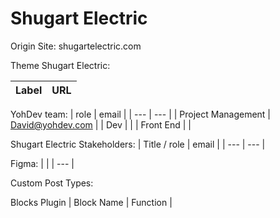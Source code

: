 # Shugart Electric

Origin Site: shugartelectric.com

Theme Shugart Electric: 

| Label                 | URL                                                          |
| --------------------- | ------------------------------------------------------------ |

YohDev team:
| role | email |
| --- | --- |
| Project Management | David@yohdev.com |
| Dev |  |
| Front End |  |

Shugart Electric Stakeholders:
| Title / role | email |
| --- | --- |

Figma:
|  |
| --- |

Custom Post Types:


Blocks Plugin
| Block Name | Function |

